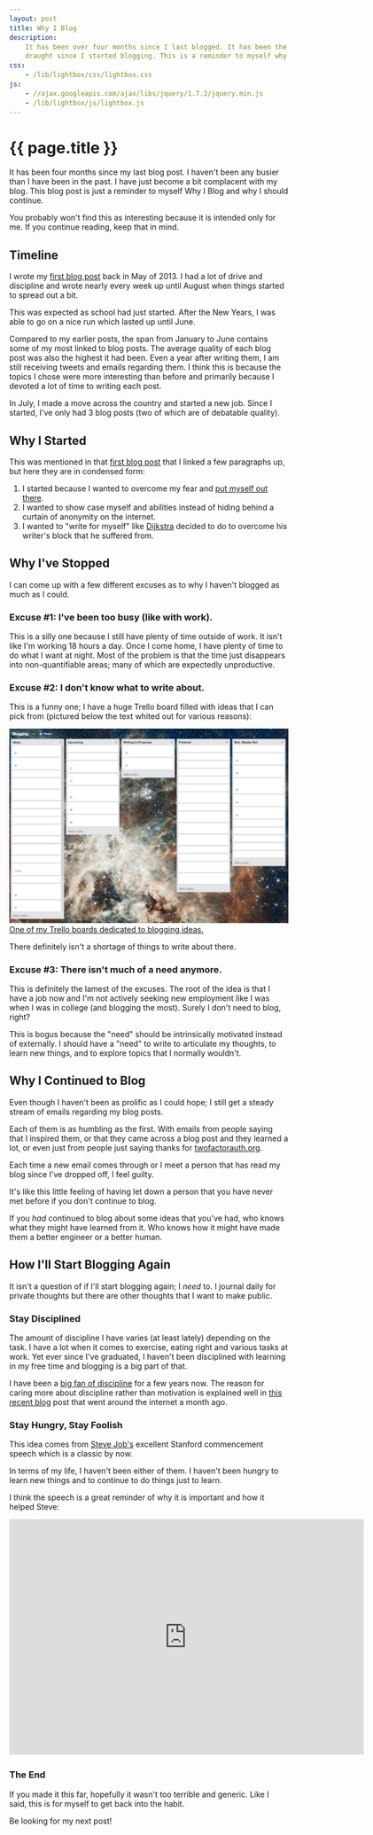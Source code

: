 ```yaml
---
layout: post
title: Why I Blog
description:
    It has been over four months since I last blogged. It has been the longest
    draught since I started blogging. This is a reminder to myself why I blog.
css:
    - /lib/lightbox/css/lightbox.css
js:
    - //ajax.googleapis.com/ajax/libs/jquery/1.7.2/jquery.min.js
    - /lib/lightbox/js/lightbox.js
---
```


{{ page.title }}
================

It has been four months since my last blog post. I haven't been any busier than
I have been in the past. I have just become a bit complacent with my blog. This
blog post is just a reminder to myself Why I Blog and why I should continue.

You probably won't find this as interesting because it is intended only for me.
If you continue reading, keep that in mind.

## Timeline

I wrote my [first blog post][first-post] back in May of 2013. I had a lot of
drive and discipline and wrote nearly every week up until August when things
started to spread out a bit.

This was expected as school had just started. After the New Years, I was able to
go on a nice run which lasted up until June.

Compared to my earlier posts, the span from January to June contains some of my
most linked to blog posts. The average quality of each blog post was also the
highest it had been. Even a year after writing them, I am still receiving tweets
and emails regarding them. I think this is because the topics I chose were
more interesting than before and primarily because I devoted a lot of time to
writing each post.

In July, I made a move across the country and started a new job. Since I
started, I've only had 3 blog posts (two of which are of debatable quality).

## Why I Started

This was mentioned in that [first blog post][first-post] that I linked a few
paragraphs up, but here they are in condensed form:

1. I started because I wanted to overcome my fear and [put myself out
   there][put-yourself].
2. I wanted to show case myself and abilities instead of hiding behind a
   curtain of anonymity on the internet.
3. I wanted to "write for myself" like [Dijkstra][ewd] decided to do to
   overcome his writer's block that he suffered from.

## Why I've Stopped

I can come up with a few different excuses as to why I haven't blogged as much
as I could.

### Excuse #1: I've been too busy (like with work).

This is a silly one because I still have plenty of time outside of work.  It
isn't like I'm working 18 hours a day. Once I come home, I have plenty of time
to do what I want at night. Most of the problem is that the time just disappears
into non-quantifiable areas; many of which are expectedly unproductive.

### Excuse #2: I don't know what to write about.

This is a funny one; I have a huge Trello board filled with ideas that I can
pick from (pictured below the text whited out for various reasons):

<div class="gallery medium">
    <a href="/img/why-blog/trello.png" rel="lightbox[trello]" title="Blogging board on Trello">
        <img src="/img/why-blog/trello.png" alt="Blogging board on Trello" >
        <span>One of my Trello boards dedicated to blogging ideas.</span>
    </a>
</div>

There definitely isn't a shortage of things to write about there.

### Excuse #3: There isn't much of a need anymore.

This is definitely the lamest of the excuses. The root of the idea is that I
have a job now and I'm not actively seeking new employment like I was when I was
in college (and blogging the most). Surely I don't need to blog, right?

This is bogus because the "need" should be intrinsically motivated instead of
externally. I should have a "need" to write to articulate my thoughts, to learn
new things, and to explore topics that I normally wouldn't.

## Why I Continued to Blog

Even though I haven't been as prolific as I could hope; I still get a steady
stream of emails regarding my blog posts.

Each of them is as humbling as the first. With emails from people saying that I
inspired them, or that they came across a blog post and they learned a lot, or
even just from people just saying thanks for [twofactorauth.org][2fa.org].

Each time a new email comes through or I meet a person that has read my blog
since I've dropped off, I feel guilty.

It's like this little feeling of having let down a person that you have never
met before if you don't continue to blog.

If you *had* continued to blog about some ideas that you've had, who knows what
they might have learned from it. Who knows how it might have made them a better
engineer or a better human.

## How I'll Start Blogging Again

It isn't a question of if I'll start blogging again; I *need* to. I journal
daily for private thoughts but there are other thoughts that I want to make
public.

### Stay Disciplined

The amount of discipline I have varies (at least lately) depending on the task.
I have a lot when it comes to exercise, eating right and various tasks at work.
Yet ever since I've graduated, I haven't been disciplined with learning in my
free time and blogging is a big part of that.

I have been a [big fan of discipline][r-discipline] for a few years now. The
reason for caring more about discipline rather than motivation is explained well
in [this recent blog][discipline-post] post that went around the internet a
month ago.

### Stay Hungry, Stay Foolish

This idea comes from [Steve Job's][steve-job] excellent Stanford commencement
speech which is a classic by now.

In terms of my life, I haven't been either of
them. I haven't been hungry to learn new things and to continue to do things
just to learn.

I think the speech is a great reminder of why it is important and how it helped
Steve:

<div class="gallery medium">
    <iframe width="640" height="425" src="https://www.youtube.com/embed/D1R-jKKp3NA?rel=0&start=769&autoplay=0" frameborder="0" allowfullscreen></iframe>
</div>

### The End

If you made it this far, hopefully it wasn't too terrible and generic. Like I
said, this is for myself to get back into the habit.

Be looking for my next post!

[first-post]: /2013/05/11/beginning-of-a-beautiful-blogship/
[put-yourself]: /2014/06/13/put-yourself-out-there/
[2fa.org]: https://twofactorauth.org
[ewd]: http://en.wikipedia.org/wiki/Edsger_W._Dijkstra
[discipline-post]: http://www.wisdomination.com/screw-motivation-what-you-need-is-discipline/
[steve-job]: http://en.wikipedia.org/wiki/Steve_Jobs
[r-discipline]: http://www.reddit.com/r/getdisciplined/
